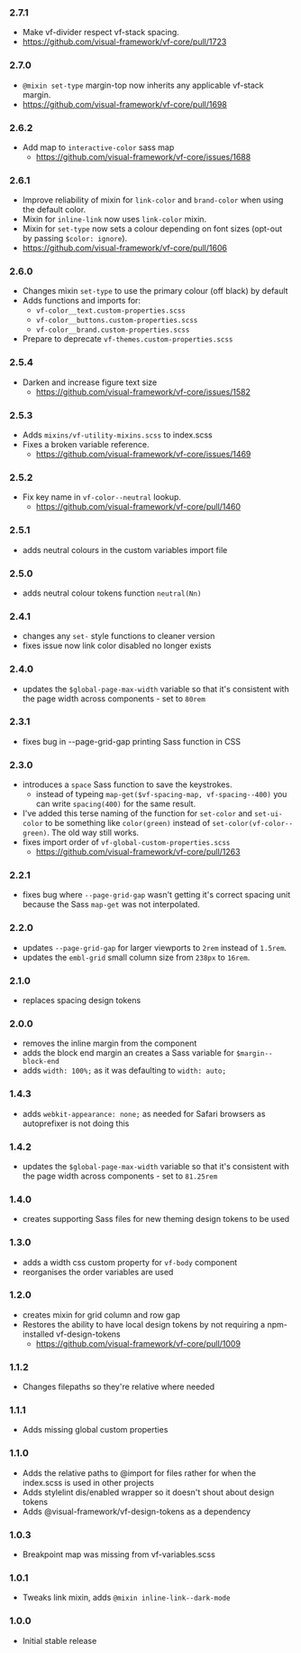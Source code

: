 ### 2.7.1

* Make vf-divider respect vf-stack spacing.
* https://github.com/visual-framework/vf-core/pull/1723

### 2.7.0

* `@mixin set-type` margin-top now inherits any applicable vf-stack margin.
* https://github.com/visual-framework/vf-core/pull/1698

### 2.6.2

* Add map to `interactive-color` sass map
  * https://github.com/visual-framework/vf-core/issues/1688

### 2.6.1

* Improve reliability of mixin for `link-color` and `brand-color` when using the default color.
* Mixin for `inline-link` now uses `link-color` mixin.
* Mixin for `set-type` now sets a colour depending on font sizes (opt-out by passing `$color: ignore`).
* https://github.com/visual-framework/vf-core/pull/1606

### 2.6.0

* Changes mixin `set-type` to use the primary colour (off black) by default
* Adds functions and imports for:
  * `vf-color__text.custom-properties.scss`
  * `vf-color__buttons.custom-properties.scss`
  * `vf-color__brand.custom-properties.scss`
* Prepare to deprecate `vf-themes.custom-properties.scss`

### 2.5.4

* Darken and increase figure text size
  * https://github.com/visual-framework/vf-core/issues/1582

### 2.5.3

* Adds `mixins/vf-utility-mixins.scss` to index.scss
* Fixes a broken variable reference.
  * https://github.com/visual-framework/vf-core/issues/1469

### 2.5.2

* Fix key name in `vf-color--neutral` lookup.
  * https://github.com/visual-framework/vf-core/pull/1460

### 2.5.1

* adds neutral colours in the custom variables import file

### 2.5.0

* adds neutral colour tokens function `neutral(Nn)`
### 2.4.1

* changes any `set-` style functions to cleaner version
* fixes issue now link color disabled no longer exists

### 2.4.0

* updates the `$global-page-max-width` variable so that it's consistent with the page width across components - set to `80rem`

### 2.3.1

* fixes bug in --page-grid-gap printing Sass function in CSS

### 2.3.0

* introduces a `space` Sass function to save the keystrokes.
  * instead of typeing `map-get($vf-spacing-map, vf-spacing--400)` you can write `spacing(400)` for the same result.
* I've added this terse naming of the function for `set-color` and `set-ui-color` to be something like `color(green)` instead of `set-color(vf-color--green)`. The old way still works.
* fixes import order of `vf-global-custom-properties.scss`
  * https://github.com/visual-framework/vf-core/pull/1263

### 2.2.1

* fixes bug where `--page-grid-gap` wasn't getting it's correct spacing unit because the Sass `map-get` was not interpolated.

### 2.2.0

* updates `--page-grid-gap` for larger viewports to `2rem` instead of `1.5rem`.
* updates the `embl-grid` small column size from `238px` to `16rem`.

### 2.1.0

* replaces spacing design tokens

### 2.0.0

* removes the inline margin from the component
* adds the block end margin an creates a Sass variable for `$margin--block-end`
* adds `width: 100%;` as it was defaulting to `width: auto;`

### 1.4.3

* adds `webkit-appearance: none;` as needed for Safari browsers as autoprefixer is not doing this

### 1.4.2

* updates the `$global-page-max-width` variable so that it's consistent with the page width across components - set to `81.25rem`

### 1.4.0

* creates supporting Sass files for new theming design tokens to be used

### 1.3.0

* adds a width css custom property for `vf-body` component
* reorganises the order variables are used

### 1.2.0

* creates mixin for grid column and row gap
* Restores the ability to have local design tokens by not requiring a npm-installed vf-design-tokens
  * https://github.com/visual-framework/vf-core/pull/1009

### 1.1.2

* Changes filepaths so they're relative where needed

### 1.1.1

* Adds missing global custom properties

### 1.1.0

* Adds the relative paths to @import for files rather for when the index.scss is used in other projects
* Adds stylelint dis/enabled wrapper so it doesn't shout about design tokens
* Adds @visual-framework/vf-design-tokens as a dependency

### 1.0.3

* Breakpoint map was missing from vf-variables.scss

### 1.0.1

* Tweaks link mixin, adds `@mixin inline-link--dark-mode`

### 1.0.0

* Initial stable release
